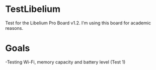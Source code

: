# TestLibelium

Test for the Libelium Pro Board v1.2. I'm using this board for academic reasons.

# Goals

-Testing Wi-Fi, memory capacity and battery level (Test 1)
